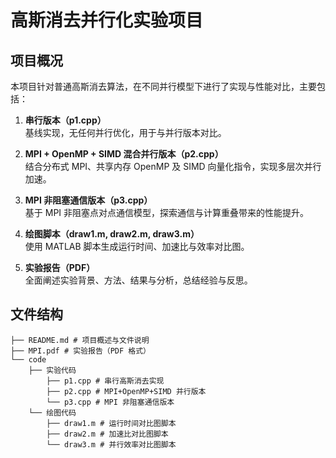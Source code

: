 # 高斯消去并行化实验项目

## 项目概况

本项目针对普通高斯消去算法，在不同并行模型下进行了实现与性能对比，主要包括：

1. **串行版本（p1.cpp）**  
   基线实现，无任何并行优化，用于与并行版本对比。

2. **MPI + OpenMP + SIMD 混合并行版本（p2.cpp）**  
   结合分布式 MPI、共享内存 OpenMP 及 SIMD 向量化指令，实现多层次并行加速。

3. **MPI 非阻塞通信版本（p3.cpp）**  
   基于 MPI 非阻塞点对点通信模型，探索通信与计算重叠带来的性能提升。

4. **绘图脚本（draw1.m, draw2.m, draw3.m）**  
   使用 MATLAB 脚本生成运行时间、加速比与效率对比图。

5. **实验报告（PDF）**  
   全面阐述实验背景、方法、结果与分析，总结经验与反思。

## 文件结构

```
├── README.md # 项目概述与文件说明  
├── MPI.pdf # 实验报告（PDF 格式）  
└── code
    ├── 实验代码
        ├── p1.cpp # 串行高斯消去实现  
        ├── p2.cpp # MPI+OpenMP+SIMD 并行版本  
        └── p3.cpp # MPI 非阻塞通信版本  
    └── 绘图代码
        ├── draw1.m # 运行时间对比图脚本  
        ├── draw2.m # 加速比对比图脚本  
        └── draw3.m # 并行效率对比图脚本
```
